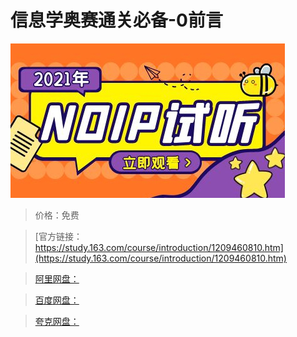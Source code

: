 # 信息学奥赛通关必备-0前言

![img](../../../assets/study163/free/f08d9e10feea47a78d77740a2ee21004.jpg)

> 价格：免费

> [官方链接：https://study.163.com/course/introduction/1209460810.htm](https://study.163.com/course/introduction/1209460810.htm)

> [阿里网盘：]()

> [百度网盘：]()

> [夸克网盘：]()
